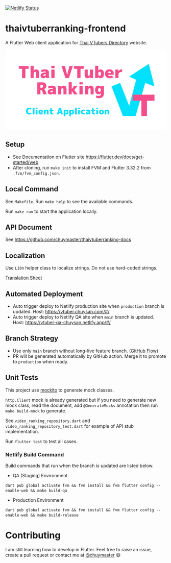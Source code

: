 [![Netlify Status](https://api.netlify.com/api/v1/badges/3f342da2-0855-4157-8aa3-985a78c1bf64/deploy-status)](https://app.netlify.com/sites/vtuber-chuysan/deploys)

# thaivtuberranking-frontend

A Flutter Web client application for [Thai VTubers Directory](https://vtuber.chuysan.com/) website.

![](docs/repository-open-graph.png)

## Setup

- See Documentation on Flutter site https://flutter.dev/docs/get-started/web
- After cloning, run `make init` to install FVM and Flutter 3.32.2 from `.fvm/fvm_config.json`.

## Local Command

See `Makefile`. Run `make help` to see the available commands.

Run `make run` to start the application locally.

## API Document

See https://github.com/chuymaster/thaivtuberranking-docs

## Localization

Use `L10n` helper class to localize strings. Do not use hard-coded strings.

[Translation Sheet](https://docs.google.com/spreadsheets/d/19jNewC37ThjRGWCsf2ZScjiJtmKtincxIK3l0F5XuGc/edit#gid=0)

## Automated Deployment

- Auto trigger deploy to Netlify production site when `production` branch is updated. Host: https://vtuber.chuysan.com/#/
- Auto trigger deploy to Netlify QA site when `main` branch is updated. Host: https://vtuber-qa-chuysan.netlify.app/#/

## Branch Strategy

- Use only `main` branch without long-live feature branch. ([GitHub Flow](https://www.flagship.io/git-branching-strategies/))
- PR will be generated automatically by GitHub action. Merge it to promote to `production` when ready.

## Unit Tests

This project use [mockito](https://pub.dev/packages/mockito) to generate mock classes.

`http.Client` mock is already generated but if you need to generate new mock class, read the document, add `@GenerateMocks` annotation then run `make build-mock` to generate.

See `video_ranking_repository.dart` and `video_ranking_repository_test.dart` for example of API stub implementation.

Run `flutter test` to test all cases.

### Netlify Build Command

Build commands that run when the branch is updated are listed below.

- QA (Staging) Environment

```
dart pub global activate fvm && fvm install && fvm flutter config --enable-web && make build-qa
```

- Production Environment

```
dart pub global activate fvm && fvm install && fvm flutter config --enable-web && make build-release
```

# Contributing

I am still learning how to develop in Flutter. Feel free to raise an issue, create a pull request or contact me at [@chuymaster](https://twitter.com/chuymaster) 😄
